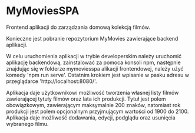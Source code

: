 # MyMoviesSPA
Frontend aplikacji do zarządzania domową kolekcją filmów.

Konieczne jest pobranie repozytorium MyMovies zawierające backend aplikacji.

W celu uruchomienia aplikacji w trybie developerskim należy uruchomić aplikację backendową, zainstalować za pomoca konsoli npm, następnie znajdując się w folderze mymoviesspa alikacji frontendowej, należy użyć komedy 'npm run serve'. Ostatnim krokiem jest wpisanie w pasku adresu w przeglądarce 'http://localhost:8080/'.

Aplikacja daje użytkownikowi możliwość tworzenia własnej listy filmów zawierającej tytuły filmów oraz lata ich produkcji. Tytuł jest polem obowiązkowym, zawierającym maksymalnie 200 znaków, natomiast rok produkcji jest polem opcjonalnym przyjmującym wartości od 1900 do 2100. Aplikacja daje możliwość dodawania, edycji, podglądu oraz usunięcia wybranego filmu.
